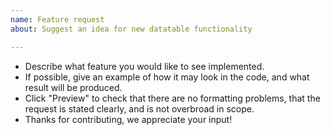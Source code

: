 ```yaml
---
name: Feature request
about: Suggest an idea for new datatable functionality

---
```


- Describe what feature you would like to see implemented.
- If possible, give an example of how it may look in the code, and what result will be produced.
- Click "Preview" to check that there are no formatting problems, that the request is stated clearly, and is not overbroad in scope.
- Thanks for contributing, we appreciate your input!
